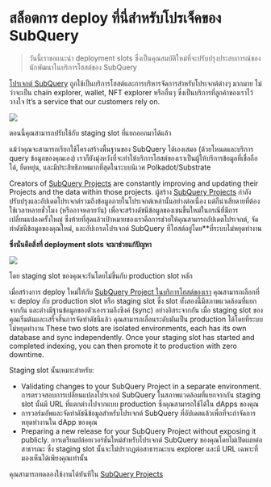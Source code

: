 # สล็อตการ deploy ที่นี่สำหรับโปรเจ็คของ SubQuery

> วันนี้เราขอแนะนำ deployment slots ซึ่งเป็นคุณสมบัติใหม่ที่จะปรับปรุงประสบการณ์ของนักพัฒนาในบริการโฮสต์ของ SubQuery

[โปรเจกต์ SubQuery](https://project.subquery.network/) ถูกใช้เป็นบริการโฮสต์และการบริหารจัดการสำหรับโปรเจกต์ต่างๆ มากมาย ไม่ว่าจะเป็น chain explorer, wallet, NFT explorer หรืออื่นๆ ซึ่งเป็นบริการที่ลูกค้าของเราไว้วางใจ It’s a service that our customers rely on.

![](https://miro.medium.com/max/1400/0*PugDgh6weZspRIO2)

ตอนนี้คุณสามารถปรับใช้กับ staging slot ที่แยกออกมาได้แล้ว

แม้ว่าคุณจะสามารถเรียกใช้โครงสร้างพื้นฐานของ SubQuery ได้เองเสมอ (ด้วยโหนดและบริการ query ข้อมูลของคุณเอง) เราก็ยังมุ่งหวังที่จะทำให้บริการโฮสต์ของเราเป็นผู้ให้บริการข้อมูลที่เชื่อถือได้, ยืดหยุ่น, และมีประสิทธิภาพมากที่สุดในระบบนิเวศ Polkadot/Substrate

Creators of [SubQuery Projects](https://project.subquery.network/) are constantly improving and updating their Projects and the data within those projects. ผู้สร้าง [SubQuery Projects](https://project.subquery.network/) กำลังปรับปรุงและอัปเดตโปรเจกต์รวมถึงข้อมูลภายในโปรเจกต์เหล่านั้นอย่างต่อเนื่อง แต่ก็น่าเสียดายที่ต้องใช้เวลาหลายชั่วโมง (หรืออาจหลายวัน) เพื่อจะสร้างดัชนีข้อมูลของเชนขึ้นใหม่ในกรณีที่มีการเปลี่ยนแปลงครั้งใหญ่ ซึ่งท้ายที่สุดแล้วเป้าหมายของเราคือการช่วยให้คุณสามารถอัปเดตโปรเจกต์, จัดทำดัชนีข้อมูลของคุณใหม่, และอัปเกรดโปรเจกต์ SubQuery ที่โฮสต์อยู่โดย**ที่ระบบไม่หยุดทำงาน

**ซึ่งนั่นคือสิ่งที่ deployment slots จะมาช่วยแก้ปัญหา**

![](https://miro.medium.com/max/1400/0*vQ33aqhn1eVllo5t)

โดย staging slot ของคุณจะรันโดยไม่ขึ้นกับ production slot หลัก

เมื่อสร้างการ deploy ใหม่ให้กับ [SubQuery Project ในบริการโฮสต์ของเรา](https://project.subquery.network/) คุณสามารถเลือกที่จะ deploy กับ production slot หรือ staging slot ซึ่ง slot ทั้งสองนี้มีสภาพแวดล้อมที่แยกจากกัน และต่างมีฐานข้อมูลของตัวเองรวมถึงซิงค์ (sync) อย่างอิสระจากกัน เมื่อ staging slot ของคุณเริ่มต้นและเสร็จสิ้นการจัดทำดัชนีแล้ว คุณสามารถเลื่อนระดับมันเป็น production ได้โดยที่ระบบไม่หยุดทำงาน These two slots are isolated environments, each has its own database and sync independently. Once your staging slot has started and completed indexing, you can then promote it to production with zero downtime.

Staging slot นั้นเหมาะสำหรับ:

-   Validating changes to your SubQuery Project in a separate environment. การตรวจสอบการเปลี่ยนแปลงโปรเจกต์ SubQuery ในสภาพแวดล้อมที่แยกจากกัน staging slot นั้นมี URL ที่แตกต่างไปจากแบบ production ซึ่งคุณสามารถใช้ได้ใน dApps ของคุณ
-   การวอร์มอัพและจัดทำดัชนีข้อมูลสำหรับโปรเจกต์ SubQuery ที่อัปเดตแล้วเพื่อที่จะกำจัดการหยุดทำงานใน dApp ของคุณ
-   Preparing a new release for your SubQuery Project without exposing it publicly. การเตรียมปล่อยเวอร์ชันใหม่สำหรับโปรเจกต์ SubQuery ของคุณโดยไม่เปิดเผยต่อสาธารณะ ซึ่ง staging slot นั้นจะไม่ปรากฏต่อสาธารณะบน explorer และมี URL เฉพาะที่มองเห็นได้เพียงคุณเท่านั้น

คุณสามารถทดลองใช้งานได้ทันทีใน [SubQuery Projects](https://project.subquery.network/)